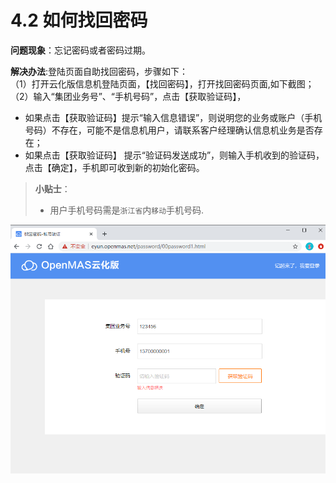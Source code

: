 # 4.2 如何找回密码

**问题现象**：忘记密码或者密码过期。

**解决办法**:登陆页面自助找回密码，步骤如下：    
（1）打开云化版信息机登陆页面，【找回密码】，打开找回密码页面,如下截图；  
（2）输入“集团业务号”、“手机号码”，点击【获取验证码】，   
* 如果点击【获取验证码】提示“输入信息错误”，则说明您的业务或账户（手机号码）不存在，可能不是信息机用户，请联系客户经理确认信息机业务是否存在；    
* 如果点击【获取验证码】 提示“验证码发送成功”，则输入手机收到的验证码，点击【确定】，手机即可收到新的初始化密码。  

>**小贴士**：
>* 用户手机号码需是`浙江省`内`移动`手机号码.

<img src="../images/getPassWord.png" alt="图片被外星人掠走了┌(。Д。)┐" title="如何取回密码">


